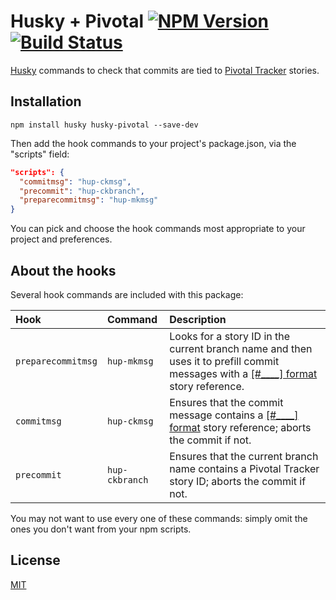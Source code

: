 # Husky + Pivotal [![NPM Version](https://img.shields.io/npm/v/husky-pivotal.svg?style=flat)](https://npmjs.org/package/husky-pivotal) [![Build Status](https://travis-ci.org/redoPop/husky-pivotal.svg?branch=master)](https://travis-ci.org/redoPop/husky-pivotal)

[Husky](https://github.com/typicode/husky) commands to check that commits are tied to [Pivotal Tracker](https://www.pivotaltracker.com) stories.

## Installation

```
npm install husky husky-pivotal --save-dev
```

Then add the hook commands to your project's package.json, via the "scripts" field:

```json
"scripts": {
  "commitmsg": "hup-ckmsg",
  "precommit": "hup-ckbranch",
  "preparecommitmsg": "hup-mkmsg"
}
```

You can pick and choose the hook commands most appropriate to your project and preferences.

## About the hooks

Several hook commands are included with this package:

| Hook | Command | Description
| :--- | :------ | :----------
| `preparecommitmsg` | `hup-mkmsg` | Looks for a story ID in the current branch name and then uses it to prefill commit messages with a [[#____] format](https://www.pivotaltracker.com/help/api#Tracker_Updates_in_SCM_Post_Commit_Hooks) story reference.
| `commitmsg` | `hup-ckmsg` | Ensures that the commit message contains a [[#____] format](https://www.pivotaltracker.com/help/api#Tracker_Updates_in_SCM_Post_Commit_Hooks) story reference; aborts the commit if not.
| `precommit` | `hup-ckbranch` | Ensures that the current branch name contains a Pivotal Tracker story ID; aborts the commit if not.

You may not want to use every one of these commands: simply omit the ones you don't want from your npm scripts.

## License

[MIT](LICENSE)
